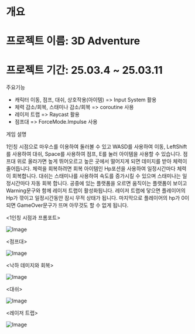 개요
======
프로젝트 이름: 3D Adventure
======
프로젝트 기간: 25.03.4 ~ 25.03.11
======

주요기능
- 캐릭터 이동, 점프, 대쉬, 상호작용(아이템) => Input System 활용
- 체력 감소/회복, 스태미나 감소/회복 => coroutine 사용
- 레이저 트랩 => Raycast 활용
- 점프대 => ForceMode.Impulse 사용

게임 설명

1인칭 시점으로 마우스를 이용하여 둘러볼 수 있고 WASD를 사용하여 이동, LeftShift를 사용하여 대쉬, Space를 사용하여 점프, E를 눌러 아이템을 사용할 수 있습니다. 점프대 위로 올라가면 높게 뛰어오르고 높은 곳에서 떨어지게 되면 데미지를 받아 체력이 줄어듭니다. 체력을 회복하려면 회복 아이템인 Hp포션을 사용하여 일정시간마다 체력이 회복합니다. 대쉬는 스태미나를 사용하여 속도를 증가시킬 수 있으며 스태미나는 일정시간마다 자동 회복 합니다. 공중에 있는 플랫폼을 오르면 움직이는 플랫폼이 보이고 Warning문구와 함께 레이저 트랩이 활성화됩니다. 레이저 트랩에 닿으면 플레이어의 Hp가 깎이고 일정시간동안 잠시 무적 상태가 됩니다. 마지막으로 플레이어의 hp가 0이 되면 GameOver문구가 뜨며 아무것도 할 수 없게 됩니다.

<1인칭 시점과 프롬포트>

![Image](https://github.com/user-attachments/assets/18dfc3e7-1362-406e-9e8d-d919d420bfb5)

<점프대>

![Image](https://github.com/user-attachments/assets/40c3499f-0f4d-4594-8099-61fff743a0eb)

<낙하 데미지와 회복>

![Image](https://github.com/user-attachments/assets/b49c8994-2a06-46f8-9d92-f2c820c5f8a5)

<대쉬>

![Image](https://github.com/user-attachments/assets/4b2d213f-f0bf-4273-8821-f2c3ec6783b9)

<레이저 트랩>

![Image](https://github.com/user-attachments/assets/17db2c41-4670-4454-a624-a2a1b072aed2)
